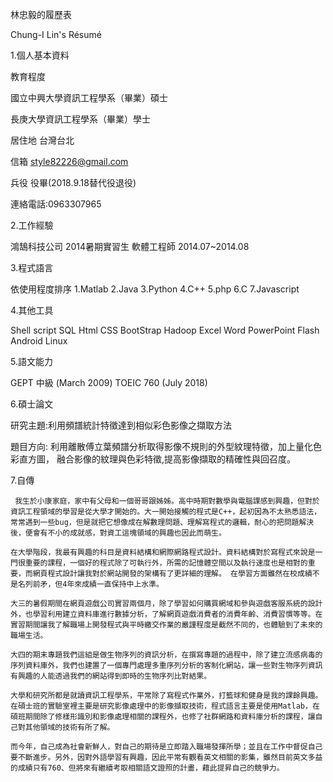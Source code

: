 林忠毅的履歷表

Chung-I Lin's Résumé

1.個人基本資料

教育程度	

國立中興大學資訊工程學系（畢業）碩士
             
長庚大學資訊工程學系（畢業）學士
             
居住地	台灣台北

信箱 style82226@gmail.com

兵役 役畢(2018.9.18替代役退役)

連絡電話:0963307965


2.工作經驗

鴻鵠科技公司 2014暑期實習生 軟體工程師 2014.07~2014.08

3.程式語言

依使用程度排序
1.Matlab
2.Java
3.Python
4.C++
5.php
6.C
7.Javascript


4.其他工具

Shell script
SQL
Html
CSS
BootStrap
Hadoop
Excel
Word
PowerPoint
Flash
Android
Linux

5.語文能力

GEPT 中級 (March 2009)
TOEIC 760 (July 2018)

6.碩士論文

研究主題:利用頻譜統計特徵達到相似彩色影像之擷取方法

題目方向: 利用離散傅立葉頻譜分析取得影像不規則的外型紋理特徵，加上量化色彩直方圖，
         融合影像的紋理與色彩特徵,提高影像擷取的精確性與回召度。
         
7.自傳
      
     我生於小康家庭，家中有父母和一個哥哥跟姊姊。高中時期對數學與電腦課感到興趣，但對於資訊工程領域的學習是從大學才開始的。大一開始接觸的程式是C++，起初因為不太熟悉語法，常常遇到一些bug，但是就把它想像成在解數理問題、理解寫程式的邏輯，耐心的把問題解決後，便會有不小的成就感，對資工這塊領域的興趣也因此而萌生。
     
    在大學階段，我最有興趣的科目是資料結構和網際網路程式設計。資料結構對於寫程式來說是一門很重要的課程，一個好的程式除了可執行外，所需的記憶體空間以及執行速度也是相對的重要，而網頁程式設計讓我對於網站開發的架構有了更詳細的理解。 在學習方面雖然在校成績不是名列前矛，但4年來成績一直保持中上水準。
    
    大三的暑假期間在網頁遊戲公司實習兩個月，除了學習如何購買網域和參與遊戲客服系統的設計外，也學習利用建立資料庫進行數據分析，了解網頁遊戲消費者的消費年齡、消費習慣等等。在實習期間讓我了解職場上開發程式與平時繳交作業的嚴謹程度是截然不同的，也體驗到了未來的職場生活。
    
    大四的期末專題我們這組是做生物序列的資訊分析，在撰寫專題的過程中，除了建立流感病毒的序列資料庫外，我們也建置了一個專門處理多重序列分析的客制化網站，讓一些對生物序列資訊有興趣的人能透過我們的網站得到即時的生物序列比對結果。
    
    大學和研究所都是就讀資訊工程學系，平常除了寫程式作業外，打籃球和健身是我的課餘興趣。在碩士班的實驗室裡主要是研究影像處理中的影像擷取技術，程式語言主要是使用Matlab，在碩班期間除了修樣形識別和影像處理相關的課程外，也修了社群網路和資料庫分析的課程，讓自己對其他領域的技術有所了解。
    
    而今年，自己成為社會新鮮人，對自己的期待是立即踏入職場發揮所學；並且在工作中督促自己要不斷進步。另外，因對外語學習有興趣，因此平常有觀看英文相關的影集，雖然目前英文多益的成績只有760、但將來有繼續考取相關語文證照的計畫，藉此提昇自己的競爭力。









